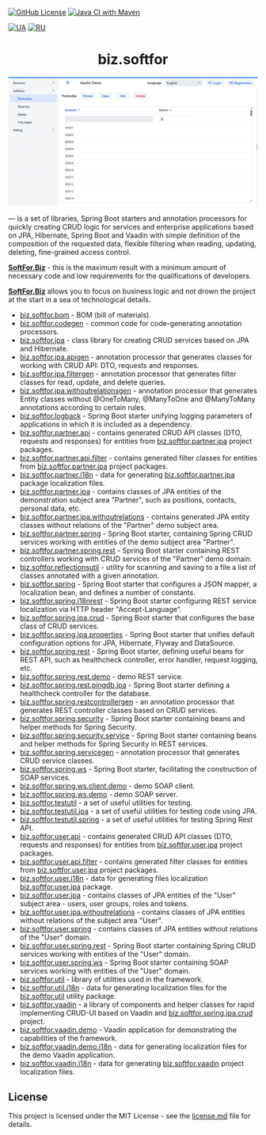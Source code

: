 [![GitHub License](https://img.shields.io/github/license/ovsyannykov/biz.softfor)](license.md)
[![Java CI with Maven](https://github.com/ovsyannykov/biz.softfor/actions/workflows/maven.yml/badge.svg)](https://github.com/ovsyannykov/biz.softfor/actions/workflows/maven.yml)

[![UA](https://img.shields.io/badge/UA-yellow)](readme.ua.md)
[![RU](https://img.shields.io/badge/RU-black)](readme.ru.md)

<h1 align="center">biz.softfor</h1>

![Demo](biz.softfor.vaadin.demo/doc/images/readme.png)

— is a set of libraries, Spring Boot starters and annotation processors for
quickly creating CRUD logic for services and enterprise applications based on
JPA, Hibernate, Spring Boot and Vaadin with simple definition of the composition
of the requested data, flexible filtering when reading, updating, deleting,
fine-grained access control.

**[SoftFor.Biz](http://softfor.biz)** - this is the maximum result with a
minimum amount of necessary code and low requirements for the qualifications of
developers.

**[SoftFor.Biz](http://softfor.biz)** allows you to focus on business logic and
not drown the project at the start in a sea of technological details.

- [biz.softfor.bom](biz.softfor.bom) - BOM (bill of materials).
- [biz.softfor.codegen](biz.softfor.codegen) - common code for code-generating
annotation processors.
- [biz.softfor.jpa](biz.softfor.jpa) - class library for creating CRUD services
based on JPA and Hibernate.
- [biz.softfor.jpa.apigen](biz.softfor.jpa.apigen) - annotation processor that
generates classes for working with CRUD API: DTO, requests and responses.
- [biz.softfor.jpa.filtergen](biz.softfor.jpa.filtergen) - annotation processor
that generates filter classes for read, update, and delete queries.
- [biz.softfor.jpa.withoutrelationsgen](biz.softfor.jpa.withoutrelationsgen) -
annotation processor that generates Entity classes without @OneToMany,
@ManyToOne and @ManyToMany annotations according to certain rules.
- [biz.softfor.logback](biz.softfor.logback) - Spring Boot starter unifying
logging parameters of applications in which it is included as a dependency.
- [biz.softfor.partner.api](biz.softfor.partner.api) - contains generated CRUD
API classes (DTO, requests and responses) for entities from
[biz.softfor.partner.jpa](biz.softfor.partner.jpa) project packages.
- [biz.softfor.partner.api.filter](biz.softfor.partner.api.filter) - contains
generated filter classes for entities from
[biz.softfor.partner.jpa](biz.softfor.partner.jpa) project packages.
- [biz.softfor.partner.i18n](biz.softfor.partner.i18n) - data for generating
[biz.softfor.partner.jpa](biz.softfor.partner.jpa) package localization files.
- [biz.softfor.partner.jpa](biz.softfor.partner.jpa) - contains classes of JPA
entities of the demonstration subject area "Partner", such as positions,
contacts, personal data, etc.
- [biz.softfor.partner.jpa.withoutrelations](biz.softfor.partner.jpa.withoutrelations) -
contains generated JPA entity classes without relations of the "Partner" demo
subject area.
- [biz.softfor.partner.spring](biz.softfor.partner.spring) - Spring Boot starter,
containing Spring CRUD services working with entities of the demo subject area
"Partner".
- [biz.softfor.partner.spring.rest](biz.softfor.partner.spring.rest) - Spring
Boot starter containing REST controllers working with CRUD services of the
"Partner" demo domain.
- [biz.softfor.reflectionsutil](biz.softfor.reflectionsutil) - utility for
scanning and saving to a file a list of classes annotated with a given
annotation.
- [biz.softfor.spring](biz.softfor.spring) - Spring Boot starter that configures
a JSON mapper, a localization bean, and defines a number of constants.
- [biz.softfor.spring.i18nrest](biz.softfor.spring.i18nrest) - Spring Boot
starter configuring REST service localization via HTTP header "Accept-Language".
- [biz.softfor.spring.jpa.crud](biz.softfor.spring.jpa.crud) - Spring Boot
starter that configures the base class of CRUD services.
- [biz.softfor.spring.jpa.properties](biz.softfor.spring.jpa.properties) -
Spring Boot starter that unifies default configuration options for JPA,
Hibernate, Flyway and DataSource.
- [biz.softfor.spring.rest](biz.softfor.spring.rest) - Spring Boot starter,
defining useful beans for REST API, such as healthcheck controller, error
handler, request logging, etc.
- [biz.softfor.spring.rest.demo](biz.softfor.spring.rest.demo) - demo REST
service.
- [biz.softfor.spring.rest.pingdb.jpa](biz.softfor.spring.rest.pingdb.jpa) -
Spring Boot starter defining a healthcheck controller for the database.
- [biz.softfor.spring.restcontrollergen](biz.softfor.spring.restcontrollergen) -
an annotation processor that generates REST controller classes based on
CRUD services.
- [biz.softfor.spring.security](biz.softfor.spring.security) - Spring Boot
starter containing beans and helper methods for Spring Security.
- [biz.softfor.spring.security.service](biz.softfor.spring.security.service) -
Spring Boot starter containing beans and helper methods for Spring Security in
REST services.
- [biz.softfor.spring.servicegen](biz.softfor.spring.servicegen) - annotation
processor that generates CRUD service classes.
- [biz.softfor.spring.ws](biz.softfor.spring.ws) - Spring Boot starter,
facilitating the construction of SOAP services.
- [biz.softfor.spring.ws.client.demo](biz.softfor.spring.ws.client.demo) -
demo SOAP client.
- [biz.softfor.spring.ws.demo](biz.softfor.spring.ws.demo) - demo SOAP server.
- [biz.softfor.testutil](biz.softfor.testutil) - a set of useful utilities for
testing.
- [biz.softfor.testutil.jpa](biz.softfor.testutil.jpa) - a set of useful
utilities for testing code using JPA.
- [biz.softfor.testutil.spring](biz.softfor.testutil.spring) - a set of useful
utilities for testing Spring Rest API.
- [biz.softfor.user.api](biz.softfor.user.api) - contains generated CRUD API
classes (DTO, requests and responses) for entities from
[biz.softfor.user.jpa](biz.softfor.user.jpa) project packages.
- [biz.softfor.user.api.filter](biz.softfor.user.api.filter) - contains
generated filter classes for entities from
[biz.softfor.user.jpa](biz.softfor.user.jpa) project packages.
- [biz.softfor.user.i18n](biz.softfor.user.i18n) - data for generating files
localization [biz.softfor.user.jpa](biz.softfor.user.jpa) package.
- [biz.softfor.user.jpa](biz.softfor.user.jpa) - contains classes of JPA
entities of the "User" subject area - users, user groups, roles and tokens.
- [biz.softfor.user.jpa.withoutrelations](biz.softfor.user.jpa.withoutrelations) -
contains classes of JPA entities without relations of the subject area "User".
- [biz.softfor.user.spring](biz.softfor.user.spring) - contains classes of JPA
entities without relations of the "User" domain.
- [biz.softfor.user.spring.rest](biz.softfor.user.spring.rest) - Spring Boot
starter containing Spring CRUD services working with entities of the "User"
domain.
- [biz.softfor.user.spring.ws](biz.softfor.user.spring.ws) - Spring Boot starter
containing SOAP services working with entities of the "User" domain.
- [biz.softfor.util](biz.softfor.util) - library of utilities used in the
framework.
- [biz.softfor.util.i18n](biz.softfor.util.i18n) - data for generating
localization files for the [biz.softfor.util](biz.softfor.util) utility package.
- [biz.softfor.vaadin](biz.softfor.vaadin) - a library of components and
helper classes for rapid implementing CRUD-UI based on Vaadin and
[biz.softfor.spring.jpa.crud](biz.softfor.spring.jpa.crud) project.
- [biz.softfor.vaadin.demo](biz.softfor.vaadin.demo) - Vaadin application for
demonstrating the capabilities of the framework.
- [biz.softfor.vaadin.demo.i18n](biz.softfor.vaadin.demo.i18n) - data for
generating localization files for the demo Vaadin application.
- [biz.softfor.vaadin.i18n](biz.softfor.vaadin.i18n) - data for generating
[biz.softfor.vaadin](biz.softfor.vaadin) project localization files.

## License

This project is licensed under the MIT License - see the [license.md](license.md) file for details.
